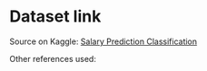 # Dataset link

Source on Kaggle: [Salary Prediction Classification](https://www.kaggle.com/datasets/ayessa/salary-prediction-classification)

Other references used: 

